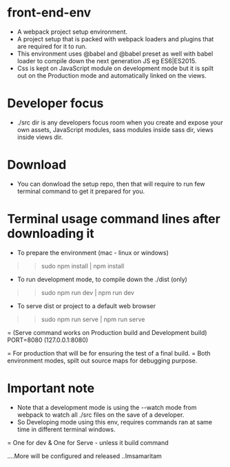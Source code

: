 # front-end-env
- A webpack project setup environment.
- A project setup that is packed with webpack loaders and plugins that are required for it to run.
- This environment uses @babel and @babel preset as well with babel loader to compile down the next generation JS eg ES6|ES2015. 
- Css is kept on JavaScript module on development mode but it is spilt out on the Production mode and automatically linked on the views.

# Developer focus
- ./src dir is any developers focus room when you create and expose your own assets, JavaScript modules, sass modules inside sass dir, views inside views dir.

# Download
- You can donwload the setup repo, then that will require to run few terminal command to get it prepared for you. 

# Terminal usage command lines after downloading it
- To prepare the environment (mac - linux or windows)

>> sudo npm install | npm install

- To run development mode, to compile down the ./dist (only)

>> sudo npm run dev | npm run dev

- To serve dist or project to a default web browser 

>> sudo npm run serve | npm run serve

= (Serve command works on Production build and Development build) 
PORT=8080 (127.0.0.1:8080)

= For production that will be for ensuring the test of a final build.
= Both environment modes, spilt out source maps for debugging purpose.

# Important note
- Note that a development mode is using the --watch mode from webpack to watch all ./src files on the save of a developer.
- So Developing mode using this env, requires commands ran at same time in different terminal windows.

= One for dev & One for Serve - unless it build command

....More will be configured and released
..Imsamaritam